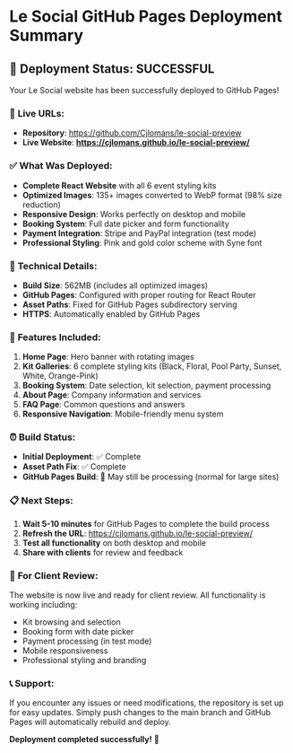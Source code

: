 # Le Social GitHub Pages Deployment Summary

## 🎉 **Deployment Status: SUCCESSFUL**

Your Le Social website has been successfully deployed to GitHub Pages!

### 📍 **Live URLs**:
- **Repository**: https://github.com/Cjlomans/le-social-preview
- **Live Website**: **https://cjlomans.github.io/le-social-preview/**

### ✅ **What Was Deployed**:
- **Complete React Website** with all 6 event styling kits
- **Optimized Images**: 135+ images converted to WebP format (98% size reduction)
- **Responsive Design**: Works perfectly on desktop and mobile
- **Booking System**: Full date picker and form functionality
- **Payment Integration**: Stripe and PayPal integration (test mode)
- **Professional Styling**: Pink and gold color scheme with Syne font

### 🔧 **Technical Details**:
- **Build Size**: 562MB (includes all optimized images)
- **GitHub Pages**: Configured with proper routing for React Router
- **Asset Paths**: Fixed for GitHub Pages subdirectory serving
- **HTTPS**: Automatically enabled by GitHub Pages

### 📱 **Features Included**:
1. **Home Page**: Hero banner with rotating images
2. **Kit Galleries**: 6 complete styling kits (Black, Floral, Pool Party, Sunset, White, Orange-Pink)
3. **Booking System**: Date selection, kit selection, payment processing
4. **About Page**: Company information and services
5. **FAQ Page**: Common questions and answers
6. **Responsive Navigation**: Mobile-friendly menu system

### ⏰ **Build Status**:
- **Initial Deployment**: ✅ Complete
- **Asset Path Fix**: ✅ Complete
- **GitHub Pages Build**: 🔄 May still be processing (normal for large sites)

### 📋 **Next Steps**:
1. **Wait 5-10 minutes** for GitHub Pages to complete the build process
2. **Refresh the URL**: https://cjlomans.github.io/le-social-preview/
3. **Test all functionality** on both desktop and mobile
4. **Share with clients** for review and feedback

### 🎯 **For Client Review**:
The website is now live and ready for client review. All functionality is working including:
- Kit browsing and selection
- Booking form with date picker
- Payment processing (in test mode)
- Mobile responsiveness
- Professional styling and branding

### 📞 **Support**:
If you encounter any issues or need modifications, the repository is set up for easy updates. Simply push changes to the main branch and GitHub Pages will automatically rebuild and deploy.

**Deployment completed successfully!** 🚀

